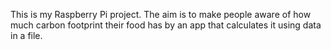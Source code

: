 This is my Raspberry Pi project.
The aim is to make people aware of how much carbon footprint their food has by an app that calculates it using data in a file.
